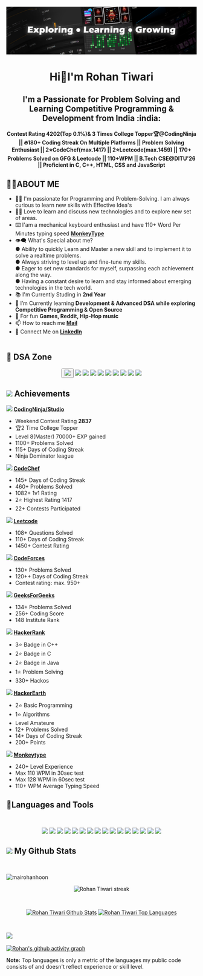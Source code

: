 <p><img src="https://raw.githubusercontent.com/mairohanhoon/mairohanhoon/main/background1final.png"></p>
<h1 align="center"> Hi👋I'm <b>Rohan Tiwari</b></h1>
<h2 align="center"><b>I'm a Passionate for Problem Solving and Learning Competitive Programming & Development from India :india:</b></h2>
<h4 align="center"><b>Contest Rating 4202(Top 0.1%)& 3 Times College Topper🏆@CodingNinja || 🔥180+ Coding Streak On Multiple Platforms || Problem Solving Enthusiast || 2⭐CodeChef(max.1417) || 2⭐Leetcode(max.1459) || 170+ Problems Solved on GFG & Leetcode || 110+WPM || B.Tech CSE@DITU'26 || Proficient in C, C++, HTML, CSS and JavaScript
</b></h4> 

<h2>🙋‍♂️ABOUT ME</h2>

- 🧑‍🎓 I'm passionate for Programming and Problem-Solving. I am always curious to learn new skills with Effective Idea's<br>
- 👨‍💻 Love to learn and discuss new technologies and to explore new set of areas.<br>
- ⌨️ I'am a mechanical keyboard enthusiast and have 110+ Word Per Minutes typing speed <a href="https://monkeytype.com/profile/RonSpectre"><b>MonkeyType</b></a><br>
- 👁‍🗨 What's Special about me? <br>
        ● Ability to quickly Learn and Master a new skill and to implement it to solve a realtime problems.<br>
        ● Always striving to level up and fine-tune my skills.<br>
        ● Eager to set new standards for myself, surpassing each achievement along the way.<br>
        ● Having a constant desire to learn and stay informed about emerging technologies in the tech world.<br>
- 📚 I'm Currently Studing in **2nd Year**<br>
- 📘 I’m Currently learning **Development & Advanced DSA while exploring Competitive Programming & Open Source**<br>
- 🎈 For fun **Games, Reddit, Hip-Hop music**<br>
- 📫 How to reach me <a href="mailto:rohantiwari2709@gmail.com"><b>Mail</b></a><br>
- 🔗 Connect Me on <a href="https://www.linkedin.com/in/rohan-tiwarii/"><b>LinkedIn</b></a><br> <br>

<h2>💖 DSA Zone</h2>
<p align="center">
    <button><a href="https://monkeytype.com/profile/RohanTiwari">
    <img src="https://typingstats.com/partners/monkeytype.png" width="80px" height="auto"/></a></button>
    <img src="https://asset.brandfetch.io/idQVGbrvGL/idFrWdCkB5.png" width="150px" height="auto"/>
    <img src="https://img.icons8.com/?size=512&id=iCILS55mWgkT&format=png" width="80px" height="auto"/>
     <img src="https://img.icons8.com/?size=512&id=O4SEeX66BY8o&format=png" width="80px" height="auto"/>
    <img src="https://img.icons8.com/?size=512&id=YSy0lU4Y0X4z&format=png" width="80px" height="auto"/>
    <img src="https://img.icons8.com/?size=512&id=mT2bzIQRdfpR&format=png" width="80px" height="auto"/>
    <img src="https://img.icons8.com/?size=512&id=AbQBhN9v62Ob&format=png" width="80px" height="auto"/>
    <img src="https://upload.wikimedia.org/wikipedia/commons/e/e8/HackerEarth_logo.png" width="80px" height="auto"/>
    <img src="https://img.icons8.com/?size=512&id=wDGo581Ea5Nf&format=png" width="80px" height="auto"/>
    <img src="https://img.icons8.com/?size=512&id=Y5cZ2P1ox0Qd&format=png" width="80px" height="auto"/>
    
</p>

<h2><img src="https://media.tenor.com/0ENB5HuTH0gAAAAi/trophy-beker.gif" width="40px"> Achievements</h2>

<b><img src="https://media.tenor.com/A-1z4jlGrXgAAAAi/onay2.gif" width="30px"> <a href= "https://www.codingninjas.com/studio/profile/rohan_tiwari">CodingNinja/Studio</a></b><br> 
- Weekend Contest Rating <b>2837</b><br>
- 🏆2 Time College Topper<br>
- Level 8(Master) 70000+ EXP gained<br>
- 1100+ Problems Solved<br>
- 115+ Days of Coding Streak<br>
- Ninja Dominator league<br>

<b><img src="https://media.tenor.com/A-1z4jlGrXgAAAAi/onay2.gif" width="30px"> <a href= "https://www.codechef.com/users/rohantiwari">CodeChef</a></b><br>
- 145+ Days of Coding Streak<br>
- 460+ Problems Solved<br>
- 1082+ 1v1 Rating<br>
- 2⭐ Highest Rating 1417<br>
- 22+ Contests Participated <br>

<b><img src="https://media.tenor.com/A-1z4jlGrXgAAAAi/onay2.gif" width="30px"> <a href= "https://leetcode.com/rohantiwari2709/">Leetcode</a></b><br> 
- 108+ Questions Solved<br>
- 110+ Days of Coding Streak<br>
- 1450+ Contest Rating<br>

<b><img src="https://media.tenor.com/A-1z4jlGrXgAAAAi/onay2.gif" width="30px"> <a href= "https://codeforces.com/profile/tiwarirohan">CodeForces</a></b><br> 
- 130+ Problems Solved<br>
- 120++ Days of Coding Streak<br>
- Contest rating: max. 950+<br>

<b><img src="https://media.tenor.com/A-1z4jlGrXgAAAAi/onay2.gif" width="30px"> <a href= "https://codeforces.com/profile/tiwarirohan">GeeksForGeeks</a></b><br> 
- 134+ Problems Solved<br>
- 256+ Coding Score<br>
- 148 Institute Rank <br>

<b><img src="https://media.tenor.com/A-1z4jlGrXgAAAAi/onay2.gif" width="30px"> <a href= "https://www.hackerrank.com/rohantiwari2709?hr_r=1">HackerRank</a></b><br> 
- 3⭐ Badge in C++<br>
- 2⭐ Badge in C<br>
- 2⭐ Badge in Java<br>
- 1⭐ Problem Solving<br>
- 330+ Hackos<br>

<b><img src="https://media.tenor.com/A-1z4jlGrXgAAAAi/onay2.gif" width="30px"> <a href= "https://www.hackerearth.com/@rohantiwari2709">HackerEarth</a></b><br> 
- 2⭐ Basic Programming<br>
- 1⭐ Algorithms<br>
- Level Amateure<br>
- 12+ Problems Solved<br>
- 14+ Days of Coding Streak<br>
- 200+ Points<br>

<b><img src="https://media.tenor.com/A-1z4jlGrXgAAAAi/onay2.gif" width="30px"> <a href= "https://monkeytype.com/profile/RohanTiwari">Monkeytype</a></b><br> 
- 240+ Level Experience<br>
- Max 110 WPM in 30sec test<br>
- Max 128 WPM in 60sec test<br>
- 110+ WPM Average Typing Speed<br>


<h2>🚀Languages and Tools</h2> <br>
<p align="center"> 
    <img src="https://img.icons8.com/?size=512&id=40669&format=png" width="80px" height="auto"/>
    <img src="https://img.icons8.com/?size=512&id=40670&format=png" width="80px" height="auto"/>
    <img src="https://img.icons8.com/?size=512&id=13679&format=png" width="80px" height="auto"/>
    <img src="https://img.icons8.com/?size=512&id=61466&format=png" width="80px" height="auto"/>
    <img src="https://img.icons8.com/?size=512&id=9OGIyU8hrxW5&format=png" width="80px" height="auto"/>
    <img src="https://img.icons8.com/?size=512&id=20906&format=png" width="80px" height="auto"/>
    <img src="https://img.icons8.com/?size=512&id=12599&format=png" width="80px" height="auto"/>
    <img src="https://img.icons8.com/?size=512&id=20909&format=png" width="80px" height="auto"/>
        <img src="https://upload.wikimedia.org/wikipedia/commons/thumb/6/6a/JavaScript-logo.png/768px-JavaScript-logo.png" width="80px" height="auto"/>  
    <img src="https://img.icons8.com/?size=512&id=21278&format=png" width="80px" height="auto"/>
    <img src="https://img.icons8.com/?size=512&id=F6H2fsqXKBwH&format=png" width="80px" height="auto"/>
    <img src="https://img.icons8.com/?size=512&id=gXoJoyTtYXFg&format=png" width="80px" height="auto"/>
    <img src="https://img.icons8.com/?size=512&id=-5h34CbaUb09&format=png" width="80px" height="auto"/>
    <img src="https://img.icons8.com/?size=512&id=6RHskkZGRABM&format=png" width="80px" height="auto"/>
    <img src="https://img.icons8.com/?size=512&id=wUUb0NekBwse&format=png" width="80px" height="auto"/>
    <img src="https://store-images.s-microsoft.com/image/apps.60676.13510798887618339.3f24cea7-3933-4f14-9bcb-0cb1e7898ac5.f732c005-5fc9-481e-bd21-d32d2c6c5ae7" width="80px" height="auto"/>
</p>

<h2><img src="https://img.icons8.com/?size=512&id=114888&format=png" width="40px"> My Github Stats</h2><br>

   <p align="left"> 
    <img src="https://komarev.com/ghpvc/?username=mairohanhoon&label=Profile%20views&color=0e75b6&style=flat" alt="mairohanhoon" /> 
</p>

   <p align="center">   <a> <img title="🔥 Get streak stats for your profile at git.io/streak-stats" alt="Rohan Tiwari streak" src="https://github-readme-streak-stats.herokuapp.com/?user=mairohanhoon&theme=black-ice&hide_border=true&stroke=0000&background=060A0CD0"/></a>
  </p>
   <br/>
   <p align="center">
<a href="https://github.com/mairohanhoon/github-readme-stats"><img alt="Rohan Tiwari Github Stats" src="https://github-readme-stats.vercel.app/api?username=mairohanhoon&show_icons=true&count_private=true&theme=react&hide_border=true&bg_color=0D1117" /></a>
  <a href="https://github.com/mairohanhoon/github-readme-stats"><img alt="Rohan Tiwari Top Languages" src="https://github-readme-stats.vercel.app/api/top-langs/?username=mairohanhoon&langs_count=8&count_private=true&layout=compact&theme=react&hide_border=true&bg_color=0D1117" /></a></p>
  <br/>

<p>
    <img src = "https://holopin.me/mairohanhoon">
</p>
  
[![Rohan's github activity graph](https://github-readme-activity-graph.vercel.app/graph?username=mairohanhoon&theme=github-compact)](https://github.com/ashutosh00710/github-readme-activity-graph)
  
  <b>Note:</b> Top languages is only a metric of the languages my public code consists of and doesn't reflect experience or skill level.

<br/>
<br/>
</p>
<br>

